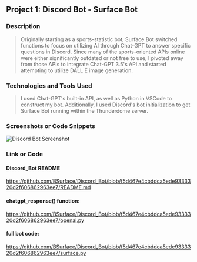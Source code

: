## Project 1: Discord Bot - Surface Bot 
### Description
  > Originally starting as a sports-statistic bot, Surface Bot switched functions to focus on utilizing AI through Chat-GPT to answer specific questions in Discord. Since many of the sports-oriented APIs online were either significantly outdated or not free to use, I pivoted away from those APIs to integrate Chat-GPT 3.5's API and started attempting to utilize DALL E image generation.
### Technologies and Tools Used
  > I used Chat-GPT's built-in API, as well as Python in VSCode to construct my bot. Additionally, I used Discord's bot initialization to get Surface Bot running within the Thunderdome server.
### Screenshots or Code Snippets
![Discord Bot Screenshot](/relative/path/to/discordbotScreenshot.png?raw=true)
### Link or Code
#### Discord_Bot README
https://github.com/BSurface/Discord_Bot/blob/f5d467e4cbddca5ede9333320d2f606862963ee7/README.md

#### chatgpt_response() function:
https://github.com/BSurface/Discord_Bot/blob/f5d467e4cbddca5ede9333320d2f606862963ee7/openai.py

#### full bot code:
https://github.com/BSurface/Discord_Bot/blob/f5d467e4cbddca5ede9333320d2f606862963ee7/surface.py
